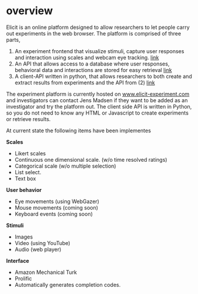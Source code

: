 # overview

Elicit is an online platform designed to allow researchers to let people carry out experiments in the web browser. The platform is comprised of three parts, 

1. An experiment frontend that visualize stimuli, capture user responses and interaction using scales and webcam eye tracking. [link](https://github.com/elicit-experiment/frontend "Frontend")
2. An API that allows access to a database where user responses, behavioral data and interactions are stored for easy retrieval [link](https://github.com/elicit-experiment/api "API")
3. A client-API written in python, that allows researchers to both create and extract results from experiments and the API from (2) 
[link](https://github.com/elicit-experiment/client-api "Client API")

The experiment platform is currently hosted on www.elicit-experiment.com and investigators can contact Jens Madsen if they want to be added as an investigator and try the platform out. The client side API is written in Python, so you do not need to know any HTML or Javascript to create experiments or retrieve results.

At current state the following items have been implementes

**Scales**
- Likert scales
- Continuous one dimensional scale. (w/o time resolved ratings)
- Categorical scale (w/o multiple selection)
- List select.
- Text box

**User behavior**
- Eye movements (using WebGazer)
- Mouse movements (coming soon)
- Keyboard events (coming soon)

**Stimuli**
- Images
- Video (using YouTube)
- Audio (web player)

**Interface**
- Amazon Mechanical Turk
- Prolific
- Automatically generates completion codes. 
